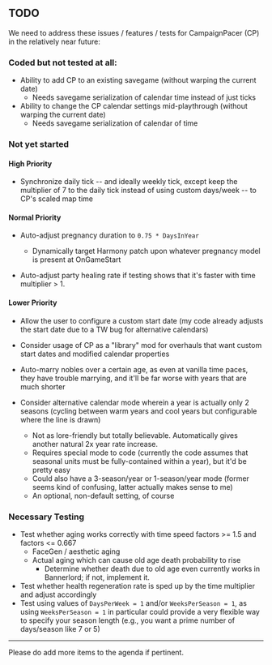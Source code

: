 ## TODO

We need to address these issues / features / tests for CampaignPacer (CP) in the relatively near future:


### Coded but not tested at all:
- Ability to add CP to an existing savegame (without warping the current date)
  - Needs savegame serialization of calendar time instead of just ticks
- Ability to change the CP calendar settings mid-playthrough (without warping the current date)
  - Needs savegame serialization of calendar of time


### Not yet started


#### High Priority

- Synchronize daily tick -- and ideally weekly tick, except keep the multiplier of 7 to the daily tick instead of using custom days/week -- to CP's scaled map time


#### Normal Priority

- Auto-adjust pregnancy duration to `0.75 * DaysInYear`
  - Dynamically target Harmony patch upon whatever pregnancy model is present at OnGameStart

- Auto-adjust party healing rate if testing shows that it's faster with time multiplier > 1.


#### Lower Priority

- Allow the user to configure a custom start date (my code already adjusts the start date due to a TW bug for alternative calendars)

- Consider usage of CP as a "library" mod for overhauls that want custom start dates and modified calendar properties

- Auto-marry nobles over a certain age, as even at vanilla time paces, they have trouble marrying, and it'll be far worse with years that are much shorter

- Consider alternative calendar mode wherein a year is actually only 2 seasons (cycling between warm years and cool years but configurable where the line is drawn)
  - Not as lore-friendly but totally believable. Automatically gives another natural 2x year rate increase.
  - Requires special mode to code (currently the code assumes that seasonal units must be fully-contained within a year), but it'd be pretty easy
  - Could also have a 3-season/year or 1-season/year mode (former seems kind of confusing, latter actually makes sense to me)
  - An optional, non-default setting, of course


### Necessary Testing
- Test whether aging works correctly with time speed factors >= 1.5 and factors <= 0.667
  - FaceGen / aesthetic aging
  - Actual aging which can cause old age death probability to rise
    - Determine whether death due to old age even currently works in Bannerlord; if not, implement it.
- Test whether health regeneration rate is sped up by the time multiplier and adjust accordingly
- Test using values of `DaysPerWeek = 1` and/or `WeeksPerSeason = 1`, as using `WeeksPerSeason = 1` in particular could provide a very flexible way to specify your season length (e.g., you want a prime number of days/season like 7 or 5)

---

Please do add more items to the agenda if pertinent.
